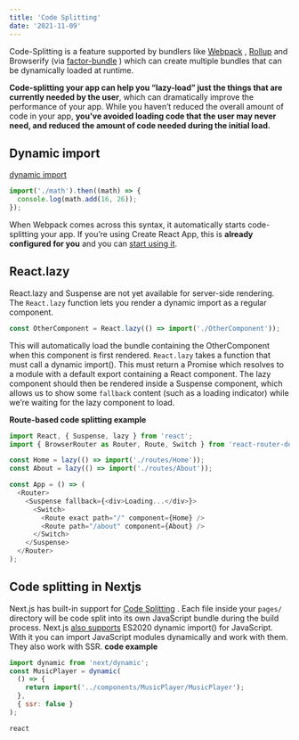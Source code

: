 ```yaml
---
title: 'Code Splitting'
date: '2021-11-09'
---
```


Code-Splitting is a feature supported by bundlers like [Webpack](https://webpack.js.org/guides/code-splitting/) , [Rollup](https://rollupjs.org/guide/en/#code-splitting) and Browserify (via [factor-bundle](https://github.com/browserify/factor-bundle) ) which can create multiple bundles that can be dynamically loaded at runtime.

**Code-splitting your app can help you “lazy-load” just the things that are currently needed by the user**, which can dramatically improve the performance of your app. While you haven’t reduced the overall amount of code in your app,
**you’ve avoided loading code that the user may never need, and reduced the amount of code needed during the initial load.**

## Dynamic import

[dynamic import](https://javascript.info/modules-dynamic-imports)

```js
import('./math').then((math) => {
  console.log(math.add(16, 26));
});
```

When Webpack comes across this syntax, it automatically starts code-splitting your app. If you’re using Create React App, this is **already configured for you** and you can [start using it](https://create-react-app.dev/docs/code-splitting/).

## React.lazy

React.lazy and Suspense are not yet available for server-side rendering.
The `React.lazy` function lets you render a dynamic import as a regular component.

```js
const OtherComponent = React.lazy(() => import('./OtherComponent'));
```

This will automatically load the bundle containing the OtherComponent when this component is first rendered.
`React.lazy` takes a function that must call a dynamic import(). This must return a Promise which resolves to a module with a default export containing a React component.
The lazy component should then be rendered inside a Suspense component, which allows us to show some `fallback` content (such as a loading indicator) while we’re waiting for the lazy component to load.

**Route-based code splitting example**

```js
import React, { Suspense, lazy } from 'react';
import { BrowserRouter as Router, Route, Switch } from 'react-router-dom';

const Home = lazy(() => import('./routes/Home'));
const About = lazy(() => import('./routes/About'));

const App = () => (
  <Router>
    <Suspense fallback={<div>Loading...</div>}>
      <Switch>
        <Route exact path="/" component={Home} />
        <Route path="/about" component={About} />
      </Switch>
    </Suspense>
  </Router>
);
```

## Code splitting in Nextjs

Next.js has built-in support for [Code Splitting](https://reactrouter.com/web/guides/code-splitting) .
Each file inside your `pages/` directory will be code split into its own JavaScript bundle during the build process.
Next.js [also supports](https://nextjs.org/docs/basic-features/supported-browsers-features#javascript-language-features) ES2020 dynamic import() for JavaScript. With it you can import JavaScript modules dynamically and work with them. They also work with SSR.
**code example**

```js
import dynamic from 'next/dynamic';
const MusicPlayer = dynamic(
  () => {
    return import('../components/MusicPlayer/MusicPlayer');
  },
  { ssr: false }
);
```

`react`
